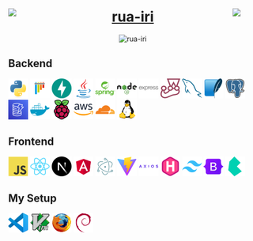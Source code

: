 <h1 align="center">
    <a href="https://rua-iri.com">
        <img width="10%" src="https://rua-iri.com/android-chrome-192x192.png" align="left" />
        rua-iri
        <img width="10%" src="https://rua-iri.com/android-chrome-192x192.png" align="right" />
    </a>
</h1>

<p align="center">
    <img src="https://github-readme-streak-stats.herokuapp.com/?user=rua-iri" alt="rua-iri" />
</p>

## Backend

<div>
    <img src="https://raw.githubusercontent.com/rua-iri/rua-iri/refs/heads/main/images/webp/python-original.webp" alt="python logo" height="40" />
    <img src="https://raw.githubusercontent.com/rua-iri/rua-iri/refs/heads/main/images/webp/pytest-original.webp" alt="pytest logo" height="40" />
    <img src="https://raw.githubusercontent.com/rua-iri/rua-iri/refs/heads/main/images/webp/fastapi-original.webp" alt="fastapi logo" height="40" />
    <img src="https://raw.githubusercontent.com/rua-iri/rua-iri/refs/heads/main/images/webp/java-original.webp" alt="java logo" height="40" />
    <img src="https://raw.githubusercontent.com/rua-iri/rua-iri/refs/heads/main/images/webp/spring-original-wordmark.webp" alt="java logo" height="40" />
    <img src="https://raw.githubusercontent.com/rua-iri/rua-iri/refs/heads/main/images/webp/nodejs-original-wordmark.webp" alt="nodejs logo" height="40" />
    <img src="https://raw.githubusercontent.com/rua-iri/rua-iri/refs/heads/main/images/webp/express-original-wordmark.webp" alt="express logo" height="40" />
    <img src="https://raw.githubusercontent.com/rua-iri/rua-iri/refs/heads/main/images/webp/jest-plain.webp" alt="express logo" height="40" />
    <img src="https://raw.githubusercontent.com/rua-iri/rua-iri/refs/heads/main/images/webp/mysql-original.webp" alt="mysql logo" height="40" />
    <img src="https://raw.githubusercontent.com/rua-iri/rua-iri/refs/heads/main/images/webp/sqlite-original.webp" alt="sqlite logo" height="40" />
    <img src="https://raw.githubusercontent.com/rua-iri/rua-iri/refs/heads/main/images/webp/postgresql-original.webp" alt="postgres logo" height="40" />
    <img src="https://raw.githubusercontent.com/rua-iri/rua-iri/refs/heads/main/images/webp/dynamodb-original.webp" alt="dynamodb logo" height="40" />
    <img src="https://raw.githubusercontent.com/rua-iri/rua-iri/refs/heads/main/images/webp/docker-plain.webp" alt="docker logo" height="40" />
    <img src="https://raw.githubusercontent.com/rua-iri/rua-iri/refs/heads/main/images/webp/raspberrypi-original.webp" alt="raspberry pi logo" height="40" />
    <img src="https://raw.githubusercontent.com/rua-iri/rua-iri/refs/heads/main/images/webp/amazonwebservices-original-wordmark.webp" alt="AWS logo" height="40" />
    <img src="https://raw.githubusercontent.com/rua-iri/rua-iri/refs/heads/main/images/webp/cloudflare-original.webp" alt="Cloudflare logo" height="40" />
    <img src="https://raw.githubusercontent.com/rua-iri/rua-iri/refs/heads/main/images/webp/linux-original.webp" alt="Linux logo" height="40" />

</div>

## Frontend

<div>
    <img src="https://raw.githubusercontent.com/rua-iri/rua-iri/refs/heads/main/images/webp/javascript-original.webp" alt="javascript logo" height="40" />
    <img src="https://raw.githubusercontent.com/rua-iri/rua-iri/refs/heads/main/images/webp/react-original.webp" alt="react logo" height="40" />
    <img src="https://raw.githubusercontent.com/rua-iri/rua-iri/refs/heads/main/images/webp/nextjs-original.webp" alt="nextjs logo" height="40" />
    <img src="https://raw.githubusercontent.com/rua-iri/rua-iri/refs/heads/main/images/webp/angular-original.webp" alt="angular logo" height="40" />
    <img src="https://raw.githubusercontent.com/rua-iri/rua-iri/refs/heads/main/images/webp/electron-original.webp" alt="electron logo" height="40" />
    <img src="https://raw.githubusercontent.com/rua-iri/rua-iri/refs/heads/main/images/webp/vitejs-original.webp" alt="vite logo" height="40" />
    <img src="https://raw.githubusercontent.com/rua-iri/rua-iri/refs/heads/main/images/webp/axios-plain-wordmark.webp" alt="axios logo" height="40" />
    <img src="https://raw.githubusercontent.com/rua-iri/rua-iri/refs/heads/main/images/webp/hugo-original.webp" alt="hugo logo" height="40" />
    <img src="https://raw.githubusercontent.com/rua-iri/rua-iri/refs/heads/main/images/webp/tailwindcss-original.webp" alt="tailwind logo" height="40" />
    <img src="https://raw.githubusercontent.com/rua-iri/rua-iri/refs/heads/main/images/webp/bootstrap-original.webp" alt="bootstrap logo" height="40" />
    <img src="https://raw.githubusercontent.com/rua-iri/rua-iri/refs/heads/main/images/webp/bulma-plain.webp" alt="bulma logo" height="40" />

</div>

## My Setup

<div>
    <img src="https://raw.githubusercontent.com/rua-iri/rua-iri/refs/heads/main/images/webp/vscode-original.webp" alt="vscode logo" height="40" />
    <img src="https://raw.githubusercontent.com/rua-iri/rua-iri/refs/heads/main/images/webp/vim-original.webp" alt="vim logo" height="40" />
    <img src="https://raw.githubusercontent.com/rua-iri/rua-iri/refs/heads/main/images/webp/firefox-original.webp" alt="vim logo" height="40" />
    <img src="https://raw.githubusercontent.com/rua-iri/rua-iri/refs/heads/main/images/webp/debian-original.webp" alt="Debian logo" height="40" />
    
</div>
